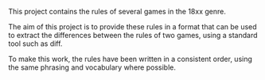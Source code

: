 This project contains the rules of several games in the 18xx genre.

The aim of this project is to provide these rules in a format
that can be used to extract the differences between the rules of two games,
using a standard tool such as diff.

To make this work, the rules have been written in a consistent order,
using the same phrasing and vocabulary where possible.

